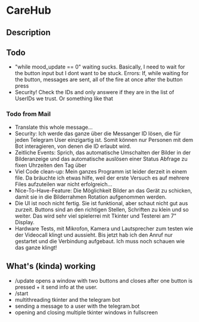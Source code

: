 # CareHub
## Description

## Todo
* "while mood_update == 0" waiting sucks. Basically, I need to wait for the button input but I dont want to be stuck. Errors: If, while waiting for the button, messages are sent, all of the fire at once after the button press
* Security! Check the IDs and only answere if they are in the list of UserIDs we trust. Or something like that


### Todo from Mail
* Translate this whole message...
* Security: Ich werde das ganze über die Messanger ID lösen, die für jeden Telegram User einzigartig ist. Somit können nur Personen mit dem Bot interagieren, von denen die ID erlaubt wird.
* Zeitliche Events: Sprich, das automatische Umschalten der Bilder in der Bilderanzeige und das automatische auslösen einer Status Abfrage zu fixen Uhrzeiten den Tag über
* Viel Code clean-up: Mein ganzes Programm ist leider derzeit in einem file. Da bräuchte ich etwas hilfe, weil der erste Versuch es auf mehrere Files aufzuteilen war nicht erfolgreich... 
* Nice-To-Have-Feature: Die Möglichkeit Bilder an das Gerät zu schicken, damit sie in die Bilderrahmen Rotation aufgenommen werden. 
* Die UI ist noch nicht fertig. Sie ist funktional, aber schaut nicht gut aus zurzeit. Buttons sind an den richtigen Stellen, Schriften zu klein und so weiter. Das wird sehr viel spielerrei mit Tkinter und Testerei am 7" Display. 
* Hardware Tests, mit Mikrofon, Kamera und Lautsprecher zum testen wie der Videocall klingt und aussieht. Bis jetzt hab ich den Anruf nur gestartet und die Verbindung aufgebaut. Ich muss noch schauen wie das ganze klingt! 


## What's (kinda) working 
* /update opens a window with two buttons and closes after one button is pressed + it send info at the user. 
* /start
* multithreading tkinter and the telegram bot
* sending a message to a user with the telegram.bot
* opening and closing multiple tkinter windows in fullscreen
